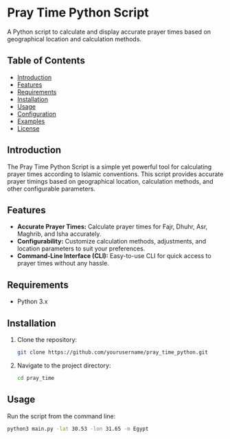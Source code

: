 # Pray Time Python Script

A Python script to calculate and display accurate prayer times based on geographical location and calculation methods.

## Table of Contents

- [Introduction](#introduction)
- [Features](#features)
- [Requirements](#requirements)
- [Installation](#installation)
- [Usage](#usage)
- [Configuration](#configuration)
- [Examples](#examples)
- [License](#license)

## Introduction

The Pray Time Python Script is a simple yet powerful tool for calculating prayer times according to Islamic conventions. This script provides accurate prayer timings based on geographical location, calculation methods, and other configurable parameters.

## Features

- **Accurate Prayer Times:** Calculate prayer times for Fajr, Dhuhr, Asr, Maghrib, and Isha accurately.
- **Configurability:** Customize calculation methods, adjustments, and location parameters to suit your preferences.
- **Command-Line Interface (CLI):** Easy-to-use CLI for quick access to prayer times without any hassle.

## Requirements

- Python 3.x

## Installation

1. Clone the repository:

    ```bash
    git clone https://github.com/yourusername/pray_time_python.git
    ```

2. Navigate to the project directory:

    ```bash
    cd pray_time
    ```

## Usage

Run the script from the command line:

```bash
python3 main.py -lat 30.53 -lon 31.65 -m Egypt
``` 


